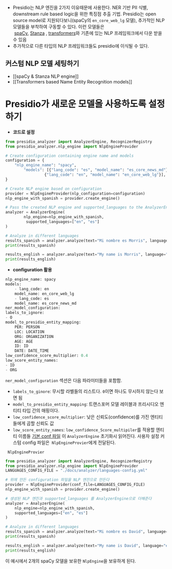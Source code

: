 - Presidio는 NLP 엔진을 2가지 이유때문에 사용한다. NER 기반 PII 식별, downstream rule based logic을 위한 특징점 추출 기법. Presidio는 open source model로 지원되다보니(spaCy의 `en_core_web_lg` 모델), 추가적인 NLP 모델들을 부착하여 구동할 수 있다. 이런 모델들은  [spaCy](https://spacy.io/usage/models), [Stanza](https://github.com/stanfordnlp/stanza) , [transformers](https://github.com/huggingface/transformers)와 기존에 있는 NLP 프레임워크에서 다운 받을 수 있음
- 추가적으로 다른 타입의 NLP 프레임워크들도 presidio에 이식될 수 있다.
## 커스텀 NLP 모델 세팅하기
- [[spaCy & Stanza NLP engine]]
- [[Transformers based Name Entity Recognition models]]

# Presidio가 새로운 모델을 사용하도록 설정하기
- **코드로 설정**
```python
from presidio_analyzer import AnalyzerEngine, RecognizerRegistry 
from presidio_analyzer.nlp_engine import NlpEngineProvider 

# Create configuration containing engine name and models 
configuration = { 
	"nlp_engine_name": "spacy",
		"models": [{"lang_code": "es", "model_name": "es_core_news_md"},
				 {"lang_code": "en", "model_name": "en_core_web_lg"}], 
} 

# Create NLP engine based on configuration 
provider = NlpEngineProvider(nlp_configuration=configuration)
nlp_engine_with_spanish = provider.create_engine() 

# Pass the created NLP engine and supported_languages to the AnalyzerEngine 
analyzer = AnalyzerEngine( 
		nlp_engine=nlp_engine_with_spanish,
		 supported_languages=["en", "es"] 
) 

# Analyze in different languages 
results_spanish = analyzer.analyze(text="Mi nombre es Morris", language="es") 
print(results_spanish) 

results_english = analyzer.analyze(text="My name is Morris", language="en") 
print(results_english)
```

- **configuration 활용**
```python
nlp_engine_name: spacy 
models: 
	- lang_code: en 
	model_name: en_core_web_lg 
	- lang_code: es 
	model_name: es_core_news_md 
ner_model_configuration: 
labels_to_ignore: 
- O 
model_to_presidio_entity_mapping:
	PER: PERSON 
	LOC: LOCATION 
	ORG: ORGANIZATION 
	AGE: AGE 
	ID: ID 
	DATE: DATE_TIME 
low_confidence_score_multiplier: 0.4 
low_score_entity_names: 
- ID 
- ORG
```
 `ner_model_configuration` 섹션은 다음 파라미터들을 포함함.
 - `labels_to_ginore`: 무시할 라벨들의 리스트다. `0`이면 하나도 무시하지 않는다 보면 됨
 - `model_to_presidio_entity_mapping`: 트랜스포머 모델 레이블과 프리시디오 엔티티 타입 간의 매핑이다.
 - `low_confidence_score_multiplier`: 낮은 신뢰도(confidence)를 가진 엔티티들에게 곱할 신뢰도 값
 - `low_score_entity_names`:  `low_confidence_Score_multipiler`를 적용할 엔티티 이름들
[기본 conf 파일](https://github.com/microsoft/presidio/blob/main/presidio-analyzer/presidio_analyzer/conf/default.yaml) 이 `AnalyzerEngine` 초기화시 읽어진다. 사용자 설정 커스텀 config 파일은` NlpEngineProvier`에게 전달된다.

` NlpEngineProvier`
```python
from presidio_analyzer import AnalyzerEngine, RecognizerRegistry 
from presidio_analyzer.nlp_engine import NlpEngineProvider 
LANGUAGES_CONFIG_FILE = "./docs/analyzer/languages-config.yml" 

# 위에 만든 configuration 파일을 NLP 엔진으로 만든다
provider = NlpEngineProvider(conf_file=LANGUAGES_CONFIG_FILE) 
nlp_engine_with_spanish = provider.create_engine() 

# 생성된 NLP 엔진과 supported_languages 를 AnalyzerEngine으로 더해준다 
analyzer = AnalyzerEngine( 
	nlp_engine=nlp_engine_with_spanish,
	supported_languages=["en", "es"] 
) 

# Analyze in different languages 
results_spanish = analyzer.analyze(text="Mi nombre es David", language="es")
print(results_spanish) 

results_english = analyzer.analyze(text="My name is David", language="en") 
print(results_english)
```

이 예시에서 2개의 spaCy 모델을 보유한 `NlpEngine`을 보유하게 된다.